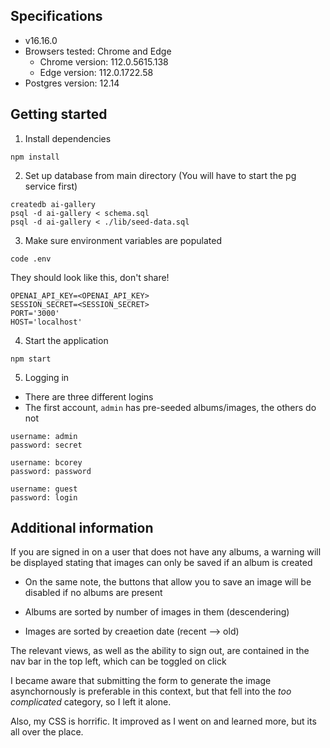 ## Specifications
- v16.16.0
- Browsers tested: Chrome and Edge
  - Chrome version: 112.0.5615.138
  - Edge version: 112.0.1722.58
- Postgres version: 12.14

## Getting started
1. Install dependencies
```
npm install
```
2. Set up database from main directory (You will have to start the pg service first)
```
createdb ai-gallery
psql -d ai-gallery < schema.sql
psql -d ai-gallery < ./lib/seed-data.sql
```
3. Make sure environment variables are populated
```
code .env
```

They should look like this, don't share!
```
OPENAI_API_KEY=<OPENAI_API_KEY>
SESSION_SECRET=<SESSION_SECRET>
PORT='3000'
HOST='localhost'
```

4. Start the application
```
npm start
```

5. Logging in
- There are three different logins
- The first account, `admin` has pre-seeded albums/images, the others do not
```
username: admin
password: secret
```
```
username: bcorey
password: password
```
```
username: guest
password: login
```

## Additional information
If you are signed in on a user that does not have any albums, a warning will be displayed stating that images can only be saved if an album is created
- On the same note, the buttons that allow you to save an image will be disabled if no albums are present

- Albums are sorted by number of images in them (descendering)
- Images are sorted by creaetion date (recent --> old)

The relevant views, as well as the ability to sign out, are contained in the nav bar in the top left, which can be toggled on click

I became aware that submitting the form to generate the image asynchornously is preferable in this context, but that fell into the *too complicated* category, so I left it alone.

Also, my CSS is horrific. It improved as I went on and learned more, but its all over the place.
